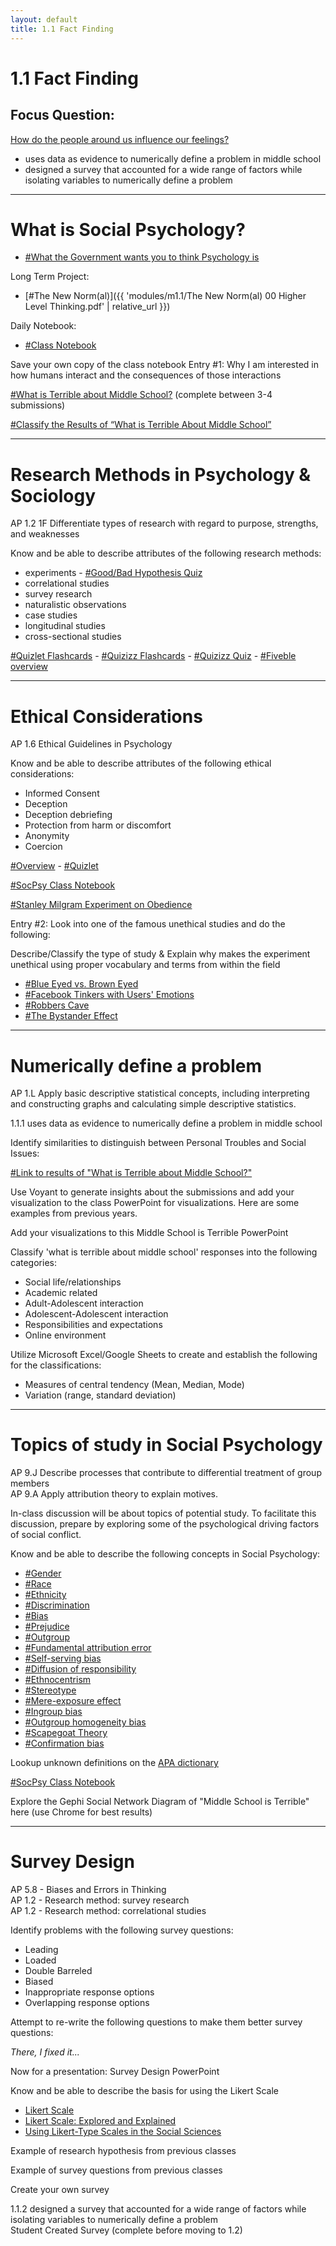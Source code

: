 ```yaml
---
layout: default
title: 1.1 Fact Finding
---
```


# 1.1 Fact Finding

## Focus Question:  
[How do the people around us influence our feelings?](/sites/TheSocialPsychologyofMiddleSchool/Lists/How%20do%20the%20people%20around%20us%20influence%20our%20thoughts/threaded.aspx?RootFolder=/sites/TheSocialPsychologyofMiddleSchool/Lists/How%20do%20the%20people%20around%20us%20influence%20our%20thoughts/How%20do%20the%20people%20around%20us%20influence%20our%20thoughts%20%26%20feelings&FolderCTID=0x0120020041B3D54B460AE543A43BE9BD90BCBE42)

- uses data as evidence to numerically define a problem in middle school  
- designed a survey that accounted for a wide range of factors while isolating variables to numerically define a problem

---

# What is Social Psychology?​​​​​​​

- [#What the Government wants you to think Psychology is](https://mypps.sharepoint.com/:b:/s/TheSocialPsychologyofMiddleSchool/EcPAOLT2Hy1JkXqMbUZasioBtGYgqy9FBwMK3lUg_18Jgg?e=IeKjuA)  

Long Term Project:
- [#The New Norm(al)]({{ 'modules/m1.1/The New Norm(al) 00 Higher Level Thinking.pdf' | relative_url }})

Daily Notebook:
- [#Class Notebook](https://mypps.sharepoint.com/:w:/s/TheSocialPsychologyofMiddleSchool/EYRbxfTe_LhEqDlVEDdceo8BB2eaweZj95npUBBFg-j2cw?e=KZfHfU)  

Save your own copy of the class notebook 
Entry #1: Why I am interested in how humans interact and the consequences of those interactions  

[#What is Terrible about Middle School​​​​​​​?](https://forms.gle/D1gXuj8aMK6KpyGU6) (complete between 3-4 submissions)  

[#Classify the Results of “What is Terrible About Middle School”](https://docs.google.com/forms/d/e/1FAIpQLScsJ3E4-YGQNx4tr1i0_ZZuugpQui8OvOdtjIkzVaI00nR_yQ/viewform?usp=sf_link)

---

# Research Methods in Psychology & Sociology

AP 1.2 1F Differentiate types of research with regard to purpose, strengths, and weaknesses  

Know and be able to describe attributes of the following research methods:  

- experiments - [#Good/Bad Hypothesis Quiz](https://forms.office.com/Pages/ResponsePage.aspx?id=mhxxjxzsu023kLsMdxsdzM6J33C5yQRJgc1SHWy_64dUQlVWWUFVRzVQVlNEUjNCRVdZSVI1Q1NHNS4u)  
- correlational studies  
- survey research  
- naturalistic observations  
- case studies  
- longitudinal studies  
- cross-sectional studies  

[#Quizlet Flashcards](https://quizlet.com/_9crl7m?x=1jqt&i=3h252u) - [#Quizizz Flashcards](https://quizizz.com/join/flashcard/5fedf24629384a001bb5dced/start?redirOnGameExit=/admin/reports/5fedf37f0720ae001c8cd88d/players&source=report) - [#Quizizz Quiz](https://quizizz.com/join?gc=29888980) - [#Fiveble overview](https://fiveable.me/ap-psych/unit-1/research-methods-psychology/study-guide/0cwRKu5WpZguow9JROzH)

---

# Ethical Considerations

AP 1.6 Ethical Guidelines in Psychology  

Know and be able to describe attributes of the following ethical considerations:  

- Informed Consent  
- Deception  
- Deception debriefing  
- Protection from harm or discomfort  
- Anonymity  
- Coercion  

[#Overview](https://fiveable.me/ap-psych/unit-1/ethical-guidelines-psychology/study-guide/GIjOrjlpa4zxf6xyrkjx) - [#Quizlet](https://quizlet.com/111335486/apa-ethical-guidelines-ap-psychology-flash-cards/)  

[#SocPsy Class Notebook](https://pghschools.schoology.com/assignment/4623409793)  

[#Stanley Milgram Experiment on Obedience](https://www.youtube.com/watch?v=xOYLCy5PVgM)  

Entry #2: Look into one of the famous unethical studies and do the following:  

Describe/Classify the type of study & Explain why makes the experiment unethical using proper vocabulary and terms from within the field  

- [#Blue Eyed vs. Brown Eyed](https://mypps.sharepoint.com/:p:/s/TheSocialPsychologyofMiddleSchool/EYo3LA5FoQdNv69Wlzl1oLUBb9btYoTO-5hbJfLDWcmuqA?e=kRW0a7)  
- [#Facebook Tinkers with Users' Emotions](https://mypps.sharepoint.com/:p:/s/TheSocialPsychologyofMiddleSchool/EZTKXiVk86NOtFpn4HDwICEB84Ne4FOeaO5F807aN95YlA?e=UXRmVf)  
- [#Robbers Cave](https://mypps.sharepoint.com/:p:/s/TheSocialPsychologyofMiddleSchool/EVRZAZIFc3VDo37V_wMhMg0BL4rsCHlY_7NrPSCNxdQA8Q?e=gy9tpk)  
- [#The Bystander Effect](https://mypps.sharepoint.com/:p:/s/TheSocialPsychologyofMiddleSchool/EUp9rU7-3zBBoT9rx4P8KkYBmYTiOO_WabkTuhYxSfHk)

---

# Numerically define a problem

AP 1.L Apply basic descriptive statistical concepts, including interpreting and constructing graphs and calculating simple descriptive statistics.  

1.1.1 uses data as evidence to numerically define a problem in middle school  

Identify similarities to distinguish between Personal Troubles and Social Issues:  

[#Link to results of "What is Terrible about Middle School?"](https://docs.google.com/spreadsheets/d/1eg35o0zMuPS_rLUNlq6ot8MS94JJddf-xeLIG1q_XZ0/edit#gid=0)

Use Voyant to generate insights about the submissions and add your visualization to the class PowerPoint for visualizations. Here are some examples from previous years.  

Add your visualizations to this Middle School is Terrible PowerPoint  

Classify 'what is terrible about middle school' responses into the following categories:  

- Social life/relationships  
- Academic related  
- Adult-Adolescent interaction  
- Adolescent-Adolescent interaction  
- Responsibilities and expectations  
- Online environment  

Utilize Microsoft Excel/Google Sheets to create and establish the following for the classifications:  

- Measures of central tendency (Mean, Median, Mode)  
- Variation (range, standard deviation)

---

# Topics of study in Social Psychology

AP 9.J Describe processes that contribute to differential treatment of group members  
AP 9.A Apply attribution theory to explain motives.  

In-class discussion will be about topics of potential study. To facilitate this discussion, prepare by exploring some of the psychological driving factors of social conflict.  

Know and be able to describe the following concepts in Social Psychology:  

- [#Gender](https://dictionary.apa.org/gender) 
- [#Race](https://dictionary.apa.org/race)  
- [#Ethnicity](https://dictionary.apa.org/ethnicity) 
- [#Discrimination](https://dictionary.apa.org/discrimination) 
- [#Bias](https://dictionary.apa.org/bias) 
- [#Prejudice](https://dictionary.apa.org/prejudice)  
- [#Outgroup](https://dictionary.apa.org/outgroup)  
- [#Fundamental attribution error](https://dictionary.apa.org/fundamental-attribution-error)   
- [#Self-serving bias](https://dictionary.apa.org/self-serving-bias)
- [#Diffusion of responsibility](https://dictionary.apa.org/diffusion-of-responsibility)  
- [#Ethnocentrism](https://dictionary.apa.org/ethnocentrism)  
- [#Stereotype](https://dictionary.apa.org/stereotype) 
- [#Mere-exposure effect](https://dictionary.apa.org/mere-exposure-effect)
- [#Ingroup bias](https://dictionary.apa.org/ingroup-bias)  
- [#Outgroup homogeneity bias](https://dictionary.apa.org/outgroup-homogeneity-bias)  
- [#Scapegoat Theory](https://dictionary.apa.org/scapegoat-theory)  
- [#Confirmation bias](https://dictionary.apa.org/confirmation-bias) 

Lookup unknown definitions on the [APA dictionary](https://dictionary.apa.org/)  

[#SocPsy Class Notebook](https://pghschools.schoology.com/assignment/4623409793)  

Explore the Gephi Social Network Diagram of "Middle School is Terrible" here (use Chrome for best results)  

---

# Survey Design

AP 5.8 - Biases and Errors in Thinking  
AP 1.2 - Research method: survey research  
AP 1.2 - Research method: correlational studies  

Identify problems with the following survey questions:  

- Leading  
- Loaded  
- Double Barreled  
- Biased  
- Inappropriate response options  
- Overlapping response options  

Attempt to re-write the following questions to make them better survey questions:  

*There, I fixed it...*  

Now for a presentation: Survey Design PowerPoint  

Know and be able to describe the basis for using the Likert Scale  

- [Likert Scale](https://www.simplypsychology.org/likert-scale.html)  
- [Likert Scale: Explored and Explained](https://www.youtube.com/watch?v=GGlq7QFyZ3w)  
- [Using Likert-Type Scales in the Social Sciences](https://www.ncbi.nlm.nih.gov/pmc/articles/PMC6104375/)

Example of research hypothesis from previous classes  

Example of survey questions from previous classes  

Create your own survey  

1.1.2 designed a survey that accounted for a wide range of factors while isolating variables to numerically define a problem  
Student Created Survey (complete before moving to 1.2)  
